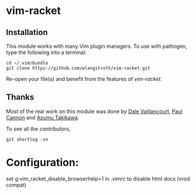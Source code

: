 # vim-racket

Installation
------------

This module works with many Vim plugin managers. To use with pathogen, type the following into a terminal:

    cd ~/.vim/bundle
    git clone https://github.com/wlangstroth/vim-racket.git

Re-open your file(s) and benefit from the features of _vim-racket_.

## Thanks

Most of the real work on this module was done by [Dale Vaillancourt](https://github.com/dalev), [Paul Cannon](https://github.com/thepaul) and [Asumu Takikawa](https://github.com/takikawa).

To see all the contributors,

    git shortlog -sn

Configuration:
=============
set g:vim_racket_disable_browserhelp=1
in .vimrc to disable html docs (vrod compat) 
